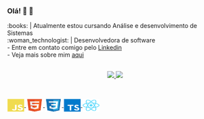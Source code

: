 ### Olá! :wave: :slightly_smiling_face:
<div>
  <span>:books: | Atualmente estou cursando Análise e desenvolvimento de Sistemas</span>
</div>
<div>
  <span>:woman_technologist: | Desenvolvedora de software</span>
</div>
<div>
  <span>- Entre em contato comigo pelo <a href="https://www.linkedin.com/in/yandra-karine-lima-4183b4143/" target="_blank" >Linkedin</a></span>
</div>
<div>
<span>
  - Veja mais sobre mim <a href="https://yandra-karine-site.web.app/home" target="_blank" >aqui</a>
</span>
</div>

##
<div align="center">
  <a href="https://github.com/yandrakarine">
  <img height="180em" src="https://github-readme-stats.vercel.app/api?username=yandrakarine&show_icons=true&theme=radical&include_all_commits=true&count_private=true"/>
  <img height="180em" src="https://github-readme-stats.vercel.app/api/top-langs/?username=yandrakarine&layout=compact&langs_count=7&theme=radical"/>
</div>

## 
  <div style="display: inline_block"><br>
  <img align="center" alt="icon-Js" height="30" width="40" src="https://raw.githubusercontent.com/devicons/devicon/master/icons/javascript/javascript-plain.svg">
      <img align="center" alt="icon-HTML" height="30" width="40" src="https://raw.githubusercontent.com/devicons/devicon/master/icons/html5/html5-original.svg">
  <img align="center" alt="icon-CSS" height="30" width="40" src="https://raw.githubusercontent.com/devicons/devicon/master/icons/css3/css3-original.svg">
  <img align="center" alt="icon-Ts" height="30" width="40" src="https://raw.githubusercontent.com/devicons/devicon/master/icons/typescript/typescript-plain.svg">
  <img align="center" alt="icon-React" height="30" width="40" src="https://raw.githubusercontent.com/devicons/devicon/master/icons/react/react-original.svg">
</div>
  
##
